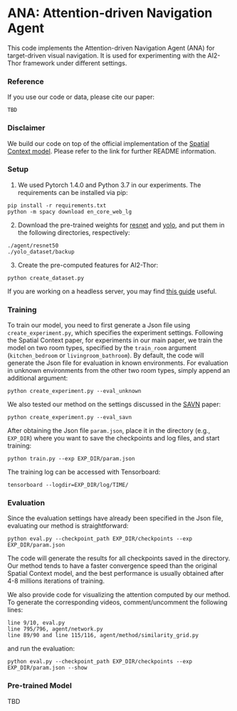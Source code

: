 # ANA: Attention-driven Navigation Agent
This code implements the Attention-driven Navigation Agent (ANA) for target-driven visual navigation. It is used for experimenting with the AI2-Thor framework under different settings.

### Reference
If you use our code or data, please cite our paper:
```
TBD
```

### Disclaimer
We build our code on top of the official implementation of the [Spatial Context model](https://github.com/norips/visual-navigation-agent-pytorch). Please refer to the link for further README information.

### Setup
1. We used Pytorch 1.4.0 and Python 3.7 in our experiments. The requirements can be installed via pip:
```
pip install -r requirements.txt
python -m spacy download en_core_web_lg
```
2. Download the pre-trained weights for [resnet](https://github.com/norips/visual-navigation-agent-pytorch/blob/master/agent/resnet/resnet50_places365.pth.tar) and [yolo](https://github.com/norips/visual-navigation-agent-pytorch/blob/master/yolo_dataset/backup/yolov3_ai2thor_best.weights), and put them in the following directories, respectively:
```
./agent/resnet50
./yolo_dataset/backup
```
3. Create the pre-computed features for AI2-Thor:
```
python create_dataset.py
```
If you are working on a headless server, you may find [this guide](https://medium.com/@etendue2013/how-to-run-ai2-thor-simulation-fast-with-google-cloud-platform-gcp-c9fcde213a4a) useful.

### Training
To train our model, you need to first generate a Json file using `create_experiment.py`, which specifies the experiment settings. Following the Spatial Context paper, for experiments in our main paper, we train the model on two room types, specified by the `train_room` argument (`kitchen_bedroom` or `livingroom_bathroom`). By default, the code will generate the Json file for evaluation in known environments. For evaluation in unknown environments from the other two room types, simply append an additional argument:
```
python create_experiment.py --eval_unknown
```
We also tested our method on the settings discussed in the [SAVN](https://arxiv.org/abs/1812.00971) paper:
```
python create_experiment.py --eval_savn
```

After obtaining the Json file `param.json`, place it in the directory (e.g., `EXP_DIR`) where you want to save the checkpoints and log files, and start training:
```
python train.py --exp EXP_DIR/param.json
```

The training log can be accessed with Tensorboard:
```
tensorboard --logdir=EXP_DIR/log/TIME/
```

### Evaluation
Since the evaluation settings have already been specified in the Json file, evaluating our method is straightforward:
```
python eval.py --checkpoint_path EXP_DIR/checkpoints --exp EXP_DIR/param.json
```
The code will generate the results for all checkpoints saved in the directory. Our method tends to have a faster convergence speed than the original Spatial Context model, and the best performance is usually obtained after 4-8 millions iterations of training.

We also provide code for visualizing the attention computed by our method. To generate the corresponding videos, comment/uncomment the following lines:
```
line 9/10, eval.py
line 795/796, agent/network.py
line 89/90 and line 115/116, agent/method/similarity_grid.py
```
and run the evaluation:
```
python eval.py --checkpoint_path EXP_DIR/checkpoints --exp EXP_DIR/param.json --show
```

### Pre-trained Model
TBD
